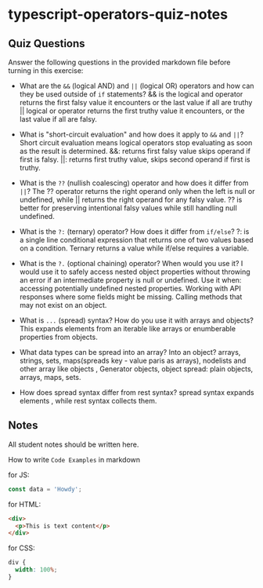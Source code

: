# typescript-operators-quiz-notes

## Quiz Questions

Answer the following questions in the provided markdown file before turning in this exercise:

- What are the `&&` (logical AND) and `||` (logical OR) operators and how can they be used outside of `if` statements?
  && is the logical and operator returns the first falsy value it encounters or the last value if all are truthy
  || logical or operator returns the first truthy value it encounters, or the last value if all are falsy.

- What is "short-circuit evaluation" and how does it apply to `&&` and `||`?
  Short circuit evaluation means logical operators stop evaluating as soon as the result is determined. &&: returns first falsy value skips operand if first is falsy.
  ||: returns first truthy value, skips second operand if first is truthy.
- What is the `??` (nullish coalescing) operator and how does it differ from `||`?
  The ?? operator returns the right operand only when the left is null or undefined, while || returns the right operand for any falsy value.
  ?? is better for preserving intentional falsy values while still handling null undefined.
- What is the `?:` (ternary) operator? How does it differ from `if/else`?
  ?: is a single line conditional expression that returns one of two values based on a condition. Ternary returns a value while if/else requires a variable.
- What is the `?.` (optional chaining) operator? When would you use it?
  I would use it to safely access nested object properties without throwing an error if an intermediate property is null or undefined.
  Use it when: accessing potentially undefined nested properties. Working with API responses where some fields might be missing. Calling methods that may not exist on an object.
- What is `...` (spread) syntax? How do you use it with arrays and objects?
  This expands elements from an iterable like arrays or enumberable properties from objects.
- What data types can be spread into an array? Into an object?
  arrays, strings, sets, maps(spreads key - value paris as arrays), nodelists and other array like objects , Generator objects, object spread: plain objects, arrays, maps, sets.
- How does spread syntax differ from rest syntax?
  spread syntax expands elements , while rest syntax collects them.

## Notes

All student notes should be written here.

How to write `Code Examples` in markdown

for JS:

```js
const data = 'Howdy';
```

for HTML:

```html
<div>
  <p>This is text content</p>
</div>
```

for CSS:

```css
div {
  width: 100%;
}
```
